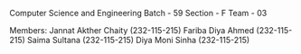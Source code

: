 Computer Science and Engineering
Batch - 59 
Section - F
Team - 03

Members:
    Jannat Akther Chaity      (232-115-215)
    Fariba Diya Ahmed         (232-115-215)
    Saima Sultana             (232-115-215)
    Diya Moni Sinha           (232-115-215)
